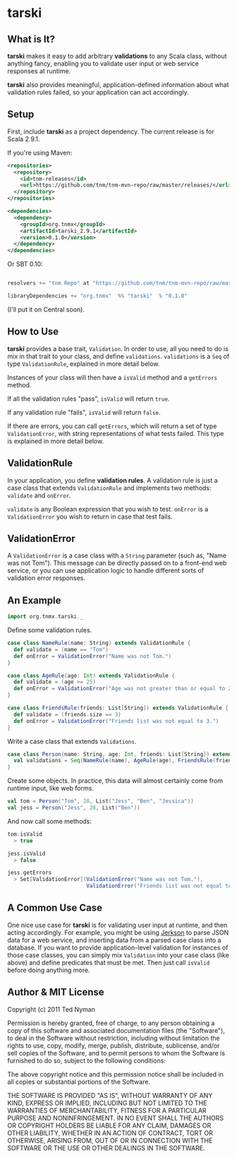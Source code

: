 tarski
========

What is It?
------------

**tarski** makes it easy to add arbitrary **validations** to any Scala class, without anything fancy,
enabling you to validate user input or web service responses at runtime.

**tarski** also provides meaningful, application-defined information about what validation rules failed,
so your application can act accordingly.


Setup
------------

First, include **tarski** as a project dependency. The current release is for Scala 2.9.1.

If you're using Maven:

```xml
<repositories>
  <repository>
    <id>tnm-releases</id>
    <url>https://github.com/tnm/tnm-mvn-repo/raw/master/releases/</url>
  </repository>
</repositories>

<dependencies>
  <dependency>
    <groupId>org.tnmx</groupId>
    <artifactId>tarski_2.9.1</artifactId>
    <version>0.1.0</version>
  </dependency>
</dependencies>
```

Or SBT 0.10:

```scala

resolvers += "tnm Repo" at "https://github.com/tnm/tnm-mvn-repo/raw/master/releases/"

libraryDependencies += "org.tnmx"  %% "tarski"  % "0.1.0"

```

(I'll put it on Central soon).

How to Use
------------

**tarski** provides a base trait, `Validation`. In order to use, all you need to do is mix in that trait to your
class, and define `validations`. `validations` is a `Seq` of type `ValidationRule`, explained in more detail below.

Instances of your class will then have a `isValid` method and a `getErrors` method.

If all the validation rules "pass", `isValid` will return `true`.

If any validation rule "fails", `isValid` will return `false`.

If there are errors, you can call `getErrors`, which will return a set of type `ValidationError`, with string
representations of what tests failed. This type is explained in more detail below.


ValidationRule
---------------

In your application, you define **validation rules**. A validation rule is just a case class that extends `ValidationRule`
and implements two methods: `validate` and `onError`.

`validate` is any Boolean expression that you wish to test. `onError` is a `ValidationError` you wish to return in case that
test fails.


ValidationError
----------------

A `ValidationError` is a case class with a `String` parameter (such as, "Name was not Tom"). This message
can be directly passed on to a front-end web service, or you can use application logic to handle different sorts
of validation error responses.


An Example
-----------

```scala
import org.tnmx.tarski._
```

Define some validation rules.

```scala
case class NameRule(name: String) extends ValidationRule {
  def validate = (name == "Tom")
  def onError = ValidationError("Name was not Tom.")
}

case class AgeRule(age: Int) extends ValidationRule {
  def validate = (age >= 25)
  def onError = ValidationError("Age was not greater than or equal to 25.")
}

case class FriendsRule(friends: List[String]) extends ValidationRule {
  def validate = (friends.size == 3)
  def onError = ValidationError("Friends list was not equal to 3.")
}

```

Write a case class that extends `Validations`.

```scala
case class Person(name: String, age: Int, friends: List[String]) extends Validations {
  val validations = Seq(NameRule(name), AgeRule(age), FriendsRule(friends))
}
```

Create some objects. In practice, this data will almost certainly come from runtime input, like web forms.


```scala
val tom = Person("Tom", 28, List("Jess", "Ben", "Jessica"))
val jess = Person("Jess", 28, List("Ben"))
```

And now call some methods:

```scala
tom.isValid
  > true

jess.isValid
  > false

jess.getErrors
  > Set[ValidationError](ValidationError("Name was not Tom."),
                         ValidationError("Friends list was not equal to 3."))
```


A Common Use Case
------------------

One nice use case for **tarski** is for validating user input at runtime, and then acting accordingly. For example, you might
be using [Jerkson](https://github.com/codahale/jerkson) to parse JSON data for a web service, and inserting data from a parsed 
case class into a database. If you want to provide application-level validation for instances of those case classes, you can simply
mix `Validation` into your case class (like above) and define predicates that must be met. Then just call `isValid` before doing
anything more.

Author & MIT License
---------------------

Copyright (c) 2011 Ted Nyman

Permission is hereby granted, free of charge, to any person obtaining
a copy of this software and associated documentation files (the
"Software"), to deal in the Software without restriction, including
without limitation the rights to use, copy, modify, merge, publish,
distribute, sublicense, and/or sell copies of the Software, and to
permit persons to whom the Software is furnished to do so, subject to
the following conditions:

The above copyright notice and this permission notice shall be
included in all copies or substantial portions of the Software.

THE SOFTWARE IS PROVIDED "AS IS", WITHOUT WARRANTY OF ANY KIND,
EXPRESS OR IMPLIED, INCLUDING BUT NOT LIMITED TO THE WARRANTIES OF
MERCHANTABILITY, FITNESS FOR A PARTICULAR PURPOSE AND
NONINFRINGEMENT. IN NO EVENT SHALL THE AUTHORS OR COPYRIGHT HOLDERS BE
LIABLE FOR ANY CLAIM, DAMAGES OR OTHER LIABILITY, WHETHER IN AN ACTION
OF CONTRACT, TORT OR OTHERWISE, ARISING FROM, OUT OF OR IN CONNECTION
WITH THE SOFTWARE OR THE USE OR OTHER DEALINGS IN THE SOFTWARE.




